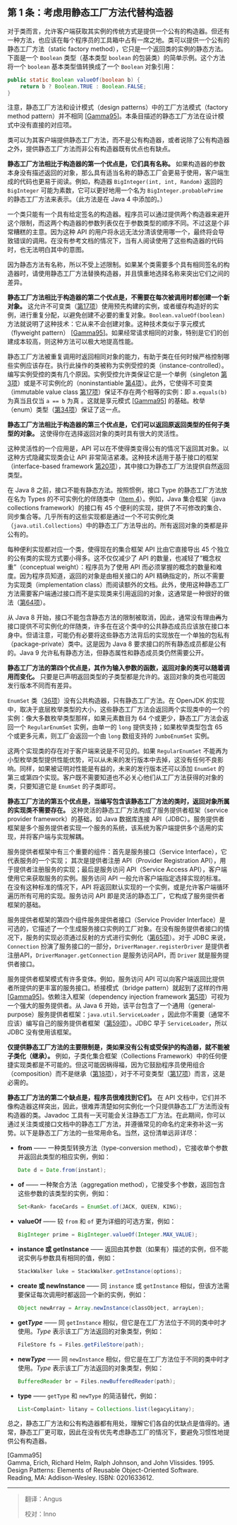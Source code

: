 ## 第 1 条：考虑用静态工厂方法代替构造器

对于类而言，允许客户端获取其实例的传统方式是提供一个公有的构造器。但还有一种方法，也应该在每个程序员的工具箱中占有一席之地。类可以提供一个公有的静态工厂方法（static factory method），它只是一个返回类的实例的静态方法。下面是一个 `Boolean` 类型（基本类型 `boolean` 的包装类）的简单示例。这个方法将一个 `boolean` 基本类型值转换成了一个 `Boolean` 对象引用： 

```java
public static Boolean valueOf(boolean b) {
    return b ? Boolean.TRUE : Boolean.FALSE;
}
```

注意，静态工厂方法和设计模式（design patterns）中的工厂方法模式（factory method pattern）并不相同 [[Gamma95](#Gamma95)]。本条目描述的静态工厂方法在设计模式中没有直接的对应项。

类可以为其客户端提供静态工厂方法，而不是公有构造器，或者说除了公有构造器之外，提供静态工厂方法而非公有构造器既有优点也有缺点。

**静态工厂方法相比于构造器的第一个优点是，它们具有名称。** 如果构造器的参数本身没有描述返回的对象，那么具有适当名称的静态工厂会更易于使用，客户端生成的代码也更易于阅读。例如，构造器 `BigInteger(int, int, Random)` 返回的 `BigInteger` 可能为素数，它可以更好地用一个名为 `BigInteger.probablePrime` 的静态工厂方法来表示。（此方法是在 Java 4 中添加的。） 

一个类只能有一个具有给定签名的构造器。程序员可以通过提供两个构造器来避开这个限制，而这两个构造器的参数列表仅在于参数类型的顺序不同。不过这是个非常糟糕的主意。因为这种 API 的用户将永远无法分清该使用哪一个，最终将会导致错误的调用。在没有参考文档的情况下，当有人阅读使用了这些构造器的代码时，也无法明白其中的意图。 

因为静态方法有名称，所以不受上述限制。如果某个类需要多个具有相同签名的构造器时，请使用静态工厂方法替换构造器，并且慎重地选择名称来突出它们之间的差异。

**静态工厂方法相比于构造器的第二个优点是，不需要在每次被调用时都创建一个新对象。** 这允许不可变类（[第17项][item17]）使用预先构建的实例，或者缓存构造好的实例，进行重复分配，以避免创建不必要的重复对象。`Boolean.valueOf(boolean)` 方法就说明了这种技术：它从来不会创建对象。这种技术类似于享元模式（flyweight pattern） [[Gamma95](#Gamma95)]。如果经常请求相同的对象，特别是它们的创建成本较高，则这种方法可以极大地提高性能。 

静态工厂方法被重复调用时返回相同对象的能力，有助于类在任何时候严格控制哪些实例应该存在。执行此操作的类被称为实例受控的类（instance-controlled）。编写实例受控的类有几个原因。实例受控允许类保证它是一个单例（singleton [第3项][item3]）或是不可实例化的（noninstantiable [第4项][item4]）。此外，它使得不可变类（immutable value class [第17项][item17]）保证不存在两个相等的实例：即 `a.equals(b)` 为真当且仅当 `a == b` 为真 。这就是享元模式  [[Gamma95](#Gamma95)] 的基础。枚举（enum）类型（[第34项][item34]）保证了这一点。

**静态工厂方法相比于构造器的第三个优点是，它们可以返回原返回类型的任何子类型的对象。** 这使得你在选择返回对象的类时具有很大的灵活性。 

这种灵活性的一个应用是，API 可以在不使得类变得公有的情况下返回其对象。以这种方式隐藏实现类会让 API 非常简洁紧凑。这种技术适用于基于接口的框架（interface-based framework [第20项][item20]），其中接口为静态工厂方法提供自然返回类型。

在 Java 8 之前，接口不能有静态方法。按照惯例，接口 Type 的静态工厂方法放在名为 Types 的不可实例化的伴随类中（[Item 4][item4]）。例如，Java 集合框架（java collections framework）的接口有 45 个便利的实现，提供了不可修改的集合、同步集合等。几乎所有的这些实现都是通过一个不可实例化类（`java.util.Collections`）中的静态工厂方法导出的。所有返回对象的类都是非公有的。

每种便利实现都对应一个类，使得现在的集合框架 API 比由它直接导出 45 个独立的公有类的实现方式要小得多。这不仅仅减少了 API 的数量，也减轻了“概念权重”（conceptual weight）：程序员为了使用 API 而必须掌握的概念的数量和难度。因为程序员知道，返回的对象是由相关接口的 API 精确指定的，所以不需要为实现类（implementation class）而阅读额外的文档。此外，使用这种静态工厂方法需要客户端通过接口而不是实现类来引用返回的对象，这通常是一种很好的做法（[第64项][item64]）。

从 Java 8 开始，接口不能包含静态方法的限制被取消，因此，通常没有理由~~再~~为接口提供不可实例化的伴随类，许多在在这个类中的公共静态成员应该放在接口本身中。但请注意，可能仍有必要将这些静态方法背后的实现放在一个单独的包私有（package-private）类中。这是因为 Java 8 要求接口的所有静态成员都是公有的。Java 9 允许私有静态方法，但静态属性和静态成员类仍然需要公开。

**静态工厂方法的第四个优点是，其作为输入参数的函数，返回对象的类可以随着调用而变化。** 只要是已声明返回类型的子类型都是允许的。返回对象的类也可能因发行版本不同而有差异。 

`EnumSet` 类（[36项][item37]）没有公共构造器，只有静态工厂方法。在 OpenJDK 的实现中，取决于底层枚举类型的大小，这些静态工厂方法会返回两个实现类中的一个的实例：像大多数枚举类型那样，如果元素数目为 64 个或更少，静态工厂方法会返回一个 `RegularEnumSet` 实例，由单一的 `long` 提供支持；如果枚举类型包含 65 个或更多元素，则工厂会返回一个由 `long` 数组支持的 `JumboEnumSet` 实例。

这两个实现类的存在对于客户端来说是不可见的。如果 `RegularEnumSet` 不能再为小型枚举类型提供性能优势，可以从未来的发行版本中去掉，这没有任何不良影响。同样，如果被证明对性能是有益的，未来的发行版本还可以添加 `EnumSet` 的第三或第四个实现。客户既不需要知道也不必关心他们从工厂方法获得的对象的类，只要知道它是 `EnumSet` 的子类即可。

**静态工厂方法的第五个优点是，当编写包含该静态工厂方法的类时，返回对象所属的实现类不需要存在。** 这种灵活的静态工厂方法构成了服务提供者框架（service provider framework）的基础，如 Java 数据库连接 API（JDBC）。服务提供者框架是多个服务提供者实现一个服务的系统，该系统为客户端提供多个适用的实现，并将客户端与实现解耦。

服务提供者框架中有三个重要的组件：首先是服务接口（Service Interface），它代表服务的一个实现； 其次是提供者注册 API（Provider Registration API），用于提供者注册服务的实现；最后是服务访问 API（Service Access API），客户端使用它来获取服务的实例。服务访问 API 一般允许客户端指定选择实现的标准。在没有这种标准的情况下，API 将返回默认实现的一个实例，或是允许客户端循环遍历所有可用的实现。服务访问 API 即是灵活的静态工厂，它构成了服务提供者框架的基础。

服务提供者框架的第四个组件服务提供者接口（Service Provider Interface）是可选的，它描述了一个生成服务接口实例的工厂对象。在没有服务提供者接口的情况下，服务的实现必须通过反射的方式进行实例化（[第65项][item65]）。对于 JDBC 来说，`Connection` 扮演了服务接口的一部分，`DriverManager.registerDriver` 是提供者注册API，`DriverManager.getConnection` 是服务访问API，而 `Driver` 就是服务提供者接口。

服务提供者框架模式有许多变体。例如，服务访问 API 可以向客户端返回比提供者所提供的更丰富的服务接口。桥接模式（bridge pattern）就起到了这样的作用  [[Gamma95](#Gamma95)]。依赖注入框架（dependency injection framework [第5项][item5]）可视为一个强大的服务提供者。从 Java 6 开始，该平台包含了一个通用（general-purpose）服务提供者框架：`java.util.ServiceLoader` ，因此你不需要（通常不应该）编写自己的服务提供者框架（[第59项][item59]）。JDBC 早于 `ServiceLoader`，所以 JDBC 没有使用该框架。

**仅提供静态工厂方法的主要限制是，类如果没有公有或受保护的构造器，就不能被子类化（继承）。** 例如，子类化集合框架（Collections Framework）中的任何便捷实现类都是不可能的。但这可能因祸得福，因为它鼓励程序员使用组合（composition）而不是继承（[第18项][item18]），对于不可变类型（[第17项][item17]）而言，这是必需的。

**静态工厂方法的第二个缺点是，程序员很难找到它们。** 在 API 文档中，它们并不像构造器这样突出，因此，很难弄清楚如何实例化一个只提供静态工厂方法而没有构造器的类。Javadoc 工具有一天可能会关注静态工厂方法。在此期间，你可以通过关注类或接口文档中的静态工厂方法，并遵循常见的命名约定来弥补这一劣势。以下是静态工厂方法的一些常用命名。当然，这份清单远非详尽：

+ **from** —— 一种类型转换方法（type-conversion method），它接收单个参数并返回此类型的相应实例，例如：

  ```java
  Date d = Date.from(instant);
  ```

+ **of** —— 一种聚合方法（aggregation method），它接受多个参数，返回包含这些参数的该类型的实例，例如： 

  ```java
  Set<Rank> faceCards = EnumSet.of(JACK, QUEEN, KING);
  ```

+ **valueOf** —— 较 `from` 和 `of` 更为详细的可选方案，例如： 

  ```java
  BigInteger prime = BigInteger.valueOf(Integer.MAX_VALUE);
  ```

+ **instance 或 getInstance** —— 返回由其参数（如果有）描述的实例，但不能说实例与参数具有相同的值，例如： 

  ```java
  StackWalker luke = StackWalker.getInstance(options);
  ```

+ **create 或 newInstance** —— 同 `instance` 或 `getInstance` 相似，但该方法需要保证每次调用时都返回一个新的实例，例如： 

  ```java
  Object newArray = Array.newInstance(classObject, arrayLen);
  ```

+ **get*Type*** —— 同 `getInstance` 相似，但它是在工厂方法位于不同的类中时才使用。*Type* 表示该工厂方法返回的对象类型，例如： 

  ```java
  FileStore fs = Files.getFileStore(path);
  ```

+ **new*Type*** —— 同 `newInstance` 相似，但它是在工厂方法位于不同的类中时才使用。*Type* 表示该工厂方法返回的对象类型，例如：

  ```java
  BufferedReader br = Files.newBufferedReader(path);
  ```

+ **type** —— `getType` 和 `newType` 的简洁替代，例如：

  ```java
  List<Complaint> litany = Collections.list(legacyLitany);  
  ```

总之，静态工厂方法和公有构造器都有用处，理解它们各自的优缺点是值得的。通常，静态工厂更可取，因此在没有优先考虑静态工厂的情况下，要避免习惯性地提供公有构造器。  



<p id="Gamma95">[Gamma95] <br>Gamma, Erich, Richard Helm, Ralph Johnson, and John Vlissides. 1995.  <br>Design Patterns: Elements of Reusable Object-Oriented Software. <br>Reading, MA: Addison-Wesley. ISBN: 0201633612.</p>

[item3]: url-for-item-3	"在未来填入第3条的url，不然无法跳转到指定网页"
[item4]: url-for-item-4	"在未来填入第4条的url，不然无法跳转到指定网页"
[item5]: url-for-item-5	"在未来填入第5条的url，不然无法跳转到指定网页"
[item17]: url-for-item-17	"在未来填入第17条的url，不然无法跳转到指定网页"
[item18]: url-for-item-18	"在未来填入第18条的url，不然无法跳转到指定网页"
[item20]: url-for-item-20	"在未来填入第20条的url，不然无法跳转到指定网页"
[item34]: url-for-item-34	"在未来填入第34条的url，不然无法跳转到指定网页"
[item37]: url-for-item-37	"在未来填入第37条的url，不然无法跳转到指定网页"
[item59]: url-for-item-59	"在未来填入第59条的url，不然无法跳转到指定网页"
[item64]: url-for-item-64	"在未来填入第64条的url，不然无法跳转到指定网页"
[item65]: url-for-item-65	"在未来填入第65条的url，不然无法跳转到指定网页"

---

> 翻译：Angus
> 
> 校对：Inno